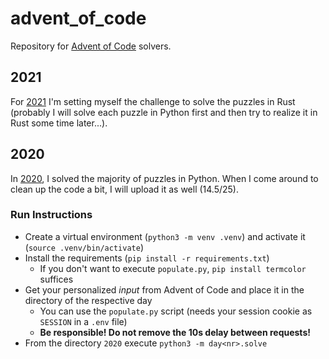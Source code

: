 # advent_of_code
Repository for [Advent of Code](https://adventofcode.com/) solvers.

## 2021
For [2021](https://adventofcode.com/2021) I'm setting myself the challenge to solve the puzzles in Rust (probably I will solve each puzzle in Python first and then try to realize it in Rust some time later...).

## 2020
In [2020](https://adventofcode.com/2020), I solved the majority of puzzles in Python. When I come around to clean up the code a bit, I will upload it as well (14.5/25).

### Run Instructions
* Create a virtual environment (`python3 -m venv .venv`) and activate it (`source .venv/bin/activate`)
* Install the requirements (`pip install -r requirements.txt`)
    * If you don't want to execute `populate.py`, `pip install termcolor` suffices
* Get your personalized *input* from Advent of Code and place it in the directory of the respective day
    * You can use the `populate.py` script (needs your session cookie as `SESSION` in a `.env` file) 
    * **Be responsible! Do not remove the 10s delay between requests!**
* From the directory `2020` execute `python3 -m day<nr>.solve`

